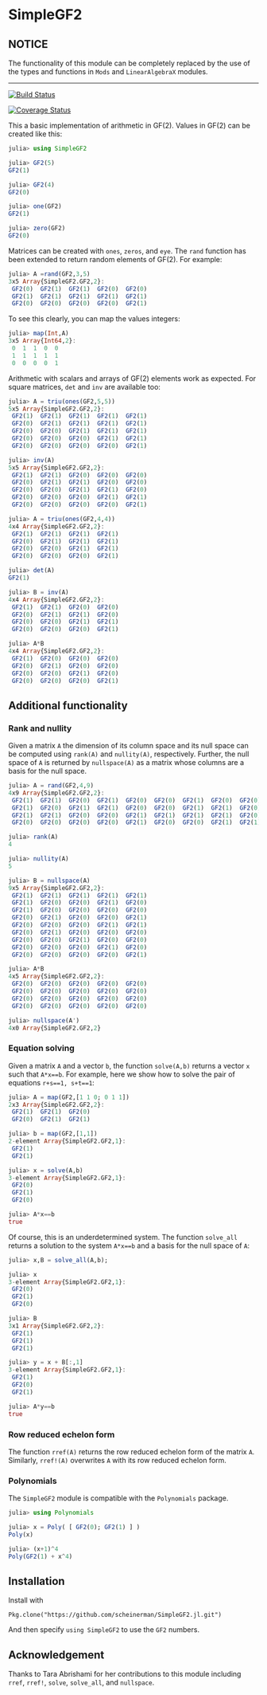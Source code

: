# SimpleGF2

## **NOTICE**

The functionality of this module can be completely replaced by the use of the
types and functions in `Mods` and `LinearAlgebraX` modules.

---


[![Build Status](https://travis-ci.org/scheinerman/SimpleGF2.jl.svg?branch=master)](https://travis-ci.org/scheinerman/SimpleGF2.jl)

[![Coverage Status](https://coveralls.io/repos/scheinerman/SimpleGF2.jl/badge.svg?branch=master&service=github)](https://coveralls.io/github/scheinerman/SimpleGF2.jl?branch=master)



This a basic implementation of arithmetic in GF(2). Values in
GF(2) can be created like this:
```julia
julia> using SimpleGF2

julia> GF2(5)
GF2(1)

julia> GF2(4)
GF2(0)

julia> one(GF2)
GF2(1)

julia> zero(GF2)
GF2(0)
```
Matrices can be created with `ones`, `zeros`, and `eye`.
The `rand` function has been extended to return random
elements of GF(2). For example:
```julia
julia> A =rand(GF2,3,5)
3x5 Array{SimpleGF2.GF2,2}:
 GF2(0)  GF2(1)  GF2(1)  GF2(0)  GF2(0)
 GF2(1)  GF2(1)  GF2(1)  GF2(1)  GF2(1)
 GF2(0)  GF2(0)  GF2(0)  GF2(0)  GF2(1)
```
To see this clearly, you can map the values integers:
```julia
julia> map(Int,A)
3x5 Array{Int64,2}:
 0  1  1  0  0
 1  1  1  1  1
 0  0  0  0  1
```

Arithmetic with scalars and arrays of GF(2) elements
work as expected. For square matrices, `det` and `inv`
are available too:
```julia
julia> A = triu(ones(GF2,5,5))
5x5 Array{SimpleGF2.GF2,2}:
 GF2(1)  GF2(1)  GF2(1)  GF2(1)  GF2(1)
 GF2(0)  GF2(1)  GF2(1)  GF2(1)  GF2(1)
 GF2(0)  GF2(0)  GF2(1)  GF2(1)  GF2(1)
 GF2(0)  GF2(0)  GF2(0)  GF2(1)  GF2(1)
 GF2(0)  GF2(0)  GF2(0)  GF2(0)  GF2(1)

julia> inv(A)
5x5 Array{SimpleGF2.GF2,2}:
 GF2(1)  GF2(1)  GF2(0)  GF2(0)  GF2(0)
 GF2(0)  GF2(1)  GF2(1)  GF2(0)  GF2(0)
 GF2(0)  GF2(0)  GF2(1)  GF2(1)  GF2(0)
 GF2(0)  GF2(0)  GF2(0)  GF2(1)  GF2(1)
 GF2(0)  GF2(0)  GF2(0)  GF2(0)  GF2(1)

julia> A = triu(ones(GF2,4,4))
4x4 Array{SimpleGF2.GF2,2}:
 GF2(1)  GF2(1)  GF2(1)  GF2(1)
 GF2(0)  GF2(1)  GF2(1)  GF2(1)
 GF2(0)  GF2(0)  GF2(1)  GF2(1)
 GF2(0)  GF2(0)  GF2(0)  GF2(1)

julia> det(A)
GF2(1)

julia> B = inv(A)
4x4 Array{SimpleGF2.GF2,2}:
 GF2(1)  GF2(1)  GF2(0)  GF2(0)
 GF2(0)  GF2(1)  GF2(1)  GF2(0)
 GF2(0)  GF2(0)  GF2(1)  GF2(1)
 GF2(0)  GF2(0)  GF2(0)  GF2(1)

julia> A*B
4x4 Array{SimpleGF2.GF2,2}:
 GF2(1)  GF2(0)  GF2(0)  GF2(0)
 GF2(0)  GF2(1)  GF2(0)  GF2(0)
 GF2(0)  GF2(0)  GF2(1)  GF2(0)
 GF2(0)  GF2(0)  GF2(0)  GF2(1)
 ```


## Additional functionality

### Rank and nullity

Given a matrix `A` the dimension of its column space and its
null space can be computed using `rank(A)` and `nullity(A)`,
respectively. Further, the null space of `A` is returned by
`nullspace(A)` as a matrix whose columns are a basis for the
null space.
```julia
julia> A = rand(GF2,4,9)
4x9 Array{SimpleGF2.GF2,2}:
 GF2(1)  GF2(1)  GF2(0)  GF2(1)  GF2(0)  GF2(0)  GF2(1)  GF2(0)  GF2(0)
 GF2(1)  GF2(0)  GF2(1)  GF2(1)  GF2(0)  GF2(0)  GF2(1)  GF2(1)  GF2(0)
 GF2(1)  GF2(1)  GF2(0)  GF2(0)  GF2(1)  GF2(1)  GF2(1)  GF2(1)  GF2(0)
 GF2(0)  GF2(0)  GF2(0)  GF2(0)  GF2(1)  GF2(0)  GF2(0)  GF2(1)  GF2(1)

julia> rank(A)
4

julia> nullity(A)
5

julia> B = nullspace(A)
9x5 Array{SimpleGF2.GF2,2}:
 GF2(1)  GF2(1)  GF2(1)  GF2(1)  GF2(1)
 GF2(1)  GF2(0)  GF2(0)  GF2(1)  GF2(0)
 GF2(1)  GF2(0)  GF2(0)  GF2(0)  GF2(0)
 GF2(0)  GF2(1)  GF2(0)  GF2(0)  GF2(1)
 GF2(0)  GF2(0)  GF2(0)  GF2(1)  GF2(1)
 GF2(0)  GF2(1)  GF2(0)  GF2(0)  GF2(0)
 GF2(0)  GF2(0)  GF2(1)  GF2(0)  GF2(0)
 GF2(0)  GF2(0)  GF2(0)  GF2(1)  GF2(0)
 GF2(0)  GF2(0)  GF2(0)  GF2(0)  GF2(1)

julia> A*B
4x5 Array{SimpleGF2.GF2,2}:
 GF2(0)  GF2(0)  GF2(0)  GF2(0)  GF2(0)
 GF2(0)  GF2(0)  GF2(0)  GF2(0)  GF2(0)
 GF2(0)  GF2(0)  GF2(0)  GF2(0)  GF2(0)
 GF2(0)  GF2(0)  GF2(0)  GF2(0)  GF2(0)

julia> nullspace(A')
4x0 Array{SimpleGF2.GF2,2}
```

### Equation solving

Given a matrix `A` and a vector `b`, the function `solve(A,b)`
returns a vector `x` such that `A*x==b`. For example,
here we show how to solve the pair of equations `r+s==1, s+t==1`:
```julia
julia> A = map(GF2,[1 1 0; 0 1 1])
2x3 Array{SimpleGF2.GF2,2}:
 GF2(1)  GF2(1)  GF2(0)
 GF2(0)  GF2(1)  GF2(1)

julia> b = map(GF2,[1,1])
2-element Array{SimpleGF2.GF2,1}:
 GF2(1)
 GF2(1)

julia> x = solve(A,b)
3-element Array{SimpleGF2.GF2,1}:
 GF2(0)
 GF2(1)
 GF2(0)

julia> A*x==b
true
```
Of course, this is an underdetermined system. The function
`solve_all` returns a solution to the system `A*x==b` and
a basis for the null space of `A`:
```julia
julia> x,B = solve_all(A,b);

julia> x
3-element Array{SimpleGF2.GF2,1}:
 GF2(0)
 GF2(1)
 GF2(0)

julia> B
3x1 Array{SimpleGF2.GF2,2}:
 GF2(1)
 GF2(1)
 GF2(1)

julia> y = x + B[:,1]
3-element Array{SimpleGF2.GF2,1}:
 GF2(1)
 GF2(0)
 GF2(1)

julia> A*y==b
true
```

### Row reduced echelon form

The function `rref(A)` returns the row reduced echelon form
of the matrix `A`. Similarly, `rref!(A)` overwrites `A` with
its row reduced echelon form.



### Polynomials

The `SimpleGF2` module is compatible with the `Polynomials` package.

```julia
julia> using Polynomials

julia> x = Poly( [ GF2(0); GF2(1) ] )
Poly(x)

julia> (x+1)^4
Poly(GF2(1) + x^4)
```

## Installation

 Install with
 ```
 Pkg.clone("https://github.com/scheinerman/SimpleGF2.jl.git")
 ```

 And then specify `using SimpleGF2` to use the `GF2` numbers.



## Acknowledgement

Thanks to Tara Abrishami for her contributions to this module including
`rref`, `rref!`, `solve`, `solve_all`, and `nullspace`.
